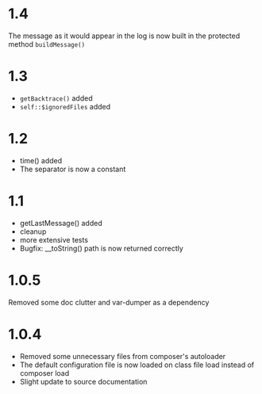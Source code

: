 # 1.4 #
The message as it would appear in the log is now built in the protected method `buildMessage()`

# 1.3 #

 - `getBacktrace()` added
 - `self::$ignoredFiles` added

# 1.2 #

 - time() added
 - The separator is now a constant

# 1.1 #

 - getLastMessage() added
 - cleanup
 - more extensive tests
 - Bugfix: __toString() path is now returned correctly

# 1.0.5 #

Removed some doc clutter and var-dumper as a dependency

# 1.0.4 #

 - Removed some unnecessary files from composer's autoloader
 - The default configuration file is now loaded on class file load instead of composer load
 - Slight update to source documentation
